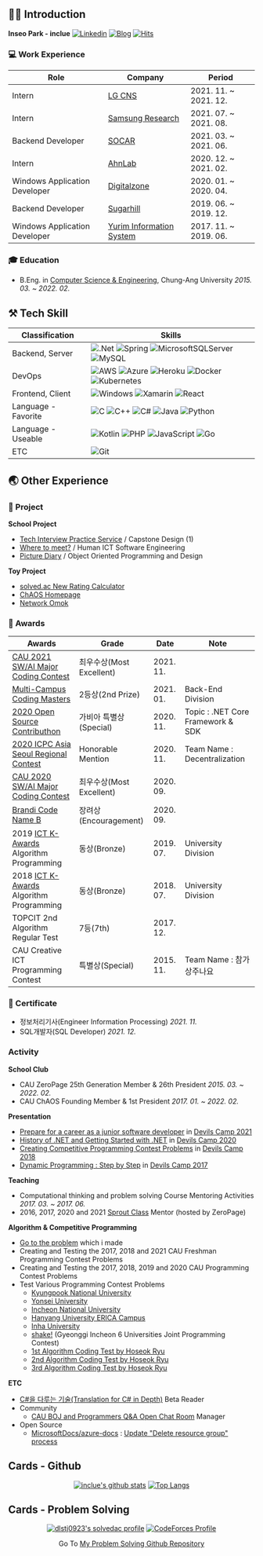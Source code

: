 ## 🙋‍♂️ Introduction
**Inseo Park - inclue** 
[![Linkedin](https://img.shields.io/badge/-LinkedIn-blue?style=flat-square&logo=Linkedin&logoColor=white)](https://www.linkedin.com/in/inclue/)
[![Blog](http://img.shields.io/badge/-Tech%20blog-black?style=flat-square&logo=blogger&logoColor=white)](https://inclue.kr/)
[![Hits](https://hits.seeyoufarm.com/api/count/incr/badge.svg?url=https%3A%2F%2Fgithub.com%2Finclue)](https://github.com/inclue)

### 💻 Work Experience
|Role|Company|Period|
|---|---|---|
|Intern|[LG CNS](https://lgcns.com/)|2021. 11. ~ 2021. 12.|
|Intern|[Samsung Research](https://research.samsung.com/)|2021. 07. ~ 2021. 08.|
|Backend Developer|[SOCAR](https://www.socar.kr/)|2021. 03. ~ 2021. 06.|
|Intern|[AhnLab](https://www.ahnlab.com/kr/site/main.do)|2020. 12. ~ 2021. 02.|
|Windows Application Developer|[Digitalzone](http://www.digitalzone.co.kr/index.php)|2020. 01. ~ 2020. 04.|
|Backend Developer|[Sugarhill](https://www.sugarhill.co.kr/)|2019. 06. ~ 2019. 12.|
|Windows Application Developer|[Yurim Information System](https://yurim-info.com/)|2017. 11. ~ 2019. 06.|

### 🎓 Education
 - B.Eng. in [Computer Science & Engineering](https://cse.cau.ac.kr/main.php), Chung-Ang University *2015. 03. ~ 2022. 02.*

## ⚒ Tech Skill
|Classification|Skills|
|---|---|
|Backend, Server|![.Net](https://img.shields.io/badge/.NET-5C2D91?style=for-the-badge&logo=.net&logoColor=white) ![Spring](https://img.shields.io/badge/spring-%236DB33F.svg?style=for-the-badge&logo=spring&logoColor=white) ![MicrosoftSQLServer](https://img.shields.io/badge/Microsoft%20SQL%20Sever-CC2927?style=for-the-badge&logo=microsoft%20sql%20server&logoColor=white) ![MySQL](https://img.shields.io/badge/mysql-%2300f.svg?style=for-the-badge&logo=mysql&logoColor=white)|
|DevOps|![AWS](https://img.shields.io/badge/AWS-%23FF9900.svg?style=for-the-badge&logo=amazon-aws&logoColor=white) ![Azure](https://img.shields.io/badge/azure-%230072C6.svg?style=for-the-badge&logo=azure-devops&logoColor=white) ![Heroku](https://img.shields.io/badge/heroku-%23430098.svg?style=for-the-badge&logo=heroku&logoColor=white) ![Docker](https://img.shields.io/badge/docker-%230db7ed.svg?style=for-the-badge&logo=docker&logoColor=white) ![Kubernetes](https://img.shields.io/badge/kubernetes-%23326ce5.svg?style=for-the-badge&logo=kubernetes&logoColor=white)|
|Frontend, Client|![Windows](https://img.shields.io/badge/Windows-0078D6?style=for-the-badge&logo=windows&logoColor=white) ![Xamarin](https://img.shields.io/badge/Xamarin-3199DC?style=for-the-badge&logo=xamarin&logoColor=white) ![React](https://img.shields.io/badge/react-%2320232a.svg?style=for-the-badge&logo=react&logoColor=%2361DAFB)|
|Language - Favorite|![C](https://img.shields.io/badge/c-%2300599C.svg?style=for-the-badge&logo=c&logoColor=white) ![C++](https://img.shields.io/badge/c++-%2300599C.svg?style=for-the-badge&logo=c%2B%2B&logoColor=white) ![C#](https://img.shields.io/badge/c%23-%23239120.svg?style=for-the-badge&logo=c-sharp&logoColor=white) ![Java](https://img.shields.io/badge/java-%23ED8B00.svg?style=for-the-badge&logo=java&logoColor=white) ![Python](https://img.shields.io/badge/python-3670A0?style=for-the-badge&logo=python&logoColor=ffdd54)|
|Language - Useable|![Kotlin](https://img.shields.io/badge/kotlin-%230095D5.svg?style=for-the-badge&logo=kotlin&logoColor=white) ![PHP](https://img.shields.io/badge/php-%23777BB4.svg?style=for-the-badge&logo=php&logoColor=white) ![JavaScript](https://img.shields.io/badge/javascript-%23323330.svg?style=for-the-badge&logo=javascript&logoColor=%23F7DF1E) ![Go](https://img.shields.io/badge/go-%2300ADD8.svg?style=for-the-badge&logo=go&logoColor=white)|
|ETC|![Git](https://img.shields.io/badge/git-%23F05033.svg?style=for-the-badge&logo=git&logoColor=white)|

## 🌏 Other Experience
### 📝 Project
**School Project**
 - [Tech Interview Practice Service](https://github.com/zeropage/tips) / Capstone Design (1)
 - [Where to meet?](https://github.com/ChristopherJdL/wheretomeet-api) / Human ICT Software Engineering
 - [Picture Diary](https://github.com/inclue/PictureDiary) / Object Oriented Programming and Design

**Toy Project**
 - [solved.ac New Rating Calculator](https://github.com/inclue/SolvedacNewratingCalculator)
 - [ChAOS Homepage](https://github.com/cauchaos/cauchaos.github.io)
 - [Network Omok](https://github.com/ZeroPage/NetworkOmokProject)

### 🏅 Awards
|Awards|Grade|Date|Note|
|---|---|---|---|
|[CAU 2021 SW/AI Major Coding Contest](https://programmers.co.kr/competitions/1736/)|최우수상(Most Excellent)|2021. 11.||
|[Multi-Campus Coding Masters](https://www.multicampus.com/common/board/boardMstr/124386?bltndSno=12351964)|2등상(2nd Prize)|2021. 01.|Back-End Division|
|[2020 Open Source Contributhon](https://www.oss.kr/contributhon_notice/show/bf01f047-eb8e-429a-a986-3560bf6d691e)|가비아 특별상(Special)|2020. 11.|Topic : .NET Core Framework & SDK|
|[2020 ICPC Asia Seoul Regional Contest](http://icpckorea.org/2020-seoul/regional)|Honorable Mention|2020. 11.|Team Name : Decentralization|
|[CAU 2020 SW/AI Major Coding Contest](https://programmers.co.kr/competitions/515/)|최우수상(Most Excellent)|2020. 09.||
|[Brandi Code Name B](https://brandi.goorm.io/assessment/22248/2020-%EB%B8%8C%EB%9E%9C%EB%94%94-%EC%BD%94%EB%94%A9%EB%8C%80%ED%9A%8C-%EC%BD%94%EB%93%9C%EB%84%A4%EC%9E%84b_)|장려상(Encouragement)|2020. 09.||
|2019 [ICT K-Awards](http://kise.or.kr/new/s2/s2_19.php) Algorithm Programming|동상(Bronze)|2019. 07.|University Division|
|2018 [ICT K-Awards](http://kise.or.kr/new/s2/s2_19.php) Algorithm Programming|동상(Bronze)|2018. 07.|University Division|
|TOPCIT 2nd Algorithm Regular Test|7등(7th)|2017. 12.||
|CAU Creative ICT Programming Contest|특별상(Special)|2015. 11.|Team Name : 참가상주나요|

### 📜 Certificate
 - 정보처리기사(Engineer Information Processing) *2021. 11.*
 - SQL개발자(SQL Developer) *2021. 12.*

### Activity
**School Club**
 - CAU ZeroPage 25th Generation Member & 26th President *2015. 03. ~ 2022. 02.*
 - CAU ChAOS Founding Member & 1st President *2017. 01. ~ 2022. 02.*

**Presentation**
 - [Prepare for a career as a junior software developer](https://www.slideshare.net/InseoPark1/sw-249999852) in [Devils Camp 2021](https://wiki.zeropage.org/wiki.php/%EB%8D%B0%EB%B8%94%EC%8A%A4%EC%BA%A0%ED%94%842021)
 - [History of .NET and Getting Started with .NET](https://www.youtube.com/watch?v=yNga0EknOxY) in [Devils Camp 2020](https://wiki.zeropage.org/wiki.php/%EB%8D%B0%EB%B8%94%EC%8A%A4%EC%BA%A0%ED%94%842020)
 - [Creating Competitive Programming Contest Problems](https://www.slideshare.net/InseoPark1/ss-249999760) in [Devils Camp 2018](https://wiki.zeropage.org/wiki.php/%EB%8D%B0%EB%B8%94%EC%8A%A4%EC%BA%A0%ED%94%842018)
 - [Dynamic Programming : Step by Step](https://www.slideshare.net/InseoPark1/dynamic-programming-step-by-step) in [Devils Camp 2017](https://wiki.zeropage.org/wiki.php/%EB%8D%B0%EB%B8%94%EC%8A%A4%EC%BA%A0%ED%94%842017)

**Teaching**
 - Computational thinking and problem solving Course Mentoring Activities *2017. 03. ~ 2017. 06.*
 - 2016, 2017, 2020 and 2021 [Sprout Class](https://wiki.zeropage.org/wiki.php/%EC%83%88%EC%8B%B9%EA%B5%90%EC%8B%A4) Mentor (hosted by ZeroPage)

**Algorithm & Competitive Programming**
 - [Go to the problem](https://www.acmicpc.net/problemset?sort=no_asc&author=dlstj0923&author_type=1) which i made
 - Creating and Testing the 2017, 2018 and 2021 CAU Freshman Programming Contest Problems
 - Creating and Testing the 2017, 2018, 2019 and 2020 CAU Programming Contest Problems
 - Test Various Programming Contest Problems
   - [Kyungpook National University](https://www.acmicpc.net/contest/view/545)
   - [Yonsei University](https://www.acmicpc.net/contest/view/550)
   - [Incheon National University](https://www.acmicpc.net/contest/view/571)
   - [Hanyang University ERICA Campus](https://www.acmicpc.net/contest/view/561)
   - [Inha University](https://www.acmicpc.net/contest/view/579)
   - [shake!](https://www.acmicpc.net/category/detail/2399) (Gyeonggi Incheon 6 Universities Joint Programming Contest)
   - [1st Algorithm Coding Test by Hoseok Ryu](https://www.acmicpc.net/contest/view/557)
   - [2nd Algorithm Coding Test by Hoseok Ryu](https://www.acmicpc.net/contest/view/603)
   - [3rd Algorithm Coding Test by Hoseok Ryu](https://www.acmicpc.net/contest/view/666)

**ETC**
 - [C#을 다루는 기술(Translation for C# in Depth)](http://www.yes24.com/Product/Goods/101511486) Beta Reader
 - Community
   - [CAU BOJ and Programmers Q&A Open Chat Room](https://open.kakao.com/o/gH56Ayoc) Manager
 - Open Source
   - [MicrosoftDocs/azure-docs](https://github.com/MicrosoftDocs/azure-docs) : [Update "Delete resource group" process](https://github.com/MicrosoftDocs/azure-docs/pull/60913)

## Cards - Github
<div align="center">

[![inclue's github stats](https://github-readme-stats.vercel.app/api?username=inclue&show_icons=true&hide_border=true)](https://github.com/inclue)
[![Top Langs](https://github-readme-stats.vercel.app/api/top-langs/?username=inclue&layout=compact)](https://github.com/inclue)

</div>

## Cards - Problem Solving
<div align="center">

[![dlstj0923's solvedac profile](http://mazassumnida.wtf/api/v2/generate_badge?boj=dlstj0923)](https://solved.ac/profile/dlstj0923)
[![CodeForces Profile](http://cf.leed.at?id=inclue)](https://codeforces.com/profile/inclue)

</div>

<div align="center">
 
Go To [My Problem Solving Github Repository](https://github.com/inclue/Algorithm-Solution)

</div>
